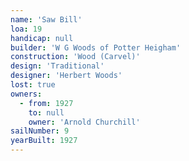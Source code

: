 ```yaml
---
name: 'Saw Bill'
loa: 19
handicap: null
builder: 'W G Woods of Potter Heigham'
construction: 'Wood (Carvel)'
design: 'Traditional'
designer: 'Herbert Woods'
lost: true
owners:
  - from: 1927
    to: null
    owner: 'Arnold Churchill'
sailNumber: 9
yearBuilt: 1927
---
```

